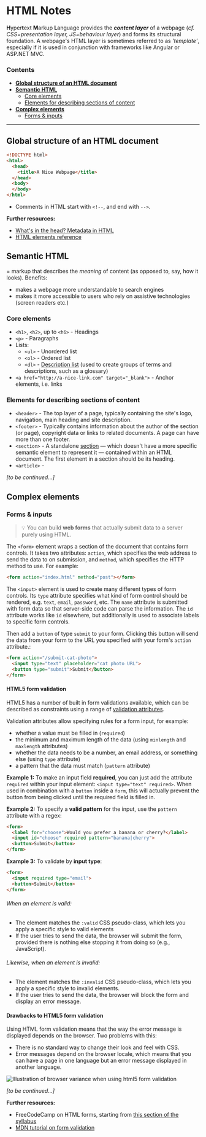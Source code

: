 # HTML Notes
**H**yper**t**ext **M**arkup **L**anguage provides the ***content layer*** of a webpage (*cf. CSS=presentation layer, JS=behaviour layer*) and forms its structural foundation. A webpage's HTML layer is sometimes referred to as *'template'*, especially if it is used in conjunction with frameworks like Angular or ASP.NET MVC.

### Contents
- **[Global structure of an HTML document](#global-structure-of-an-HTML-document)**
- **[Semantic HTML](#semantic-html)**
  - [Core elements](#core-elements)
  - [Elements for describing sections of content](#elements-for-describing-sections-of-content)
- **[Complex elements](#complex-elements)**
  - [Forms & inputs](#forms--inputs)

--------------------------

## Global structure of an HTML document
```html
<!DOCTYPE html>
<html>
  <head>
    <title>A Nice Webpage</title>
  </head>
  <body>
  </body>
</html>
```

- Comments in HTML start with `<!--`, and end with `-->`.

**Further resources:**
- [What's in the head? Metadata in HTML](https://developer.mozilla.org/en-US/docs/Learn/HTML/Introduction_to_HTML/The_head_metadata_in_HTML)
- [HTML elements reference](https://developer.mozilla.org/en-US/docs/Web/HTML/Element)


## Semantic HTML
= markup that describes the *meaning* of content (as opposed to, say, how it looks). Benefits:
- makes a webpage more understandable to search engines
- makes it more accessible to users who rely on assistive technologies (screen readers etc.)

### Core elements
- `<h1>`, `<h2>`, up to `<h6>` - Headings
- `<p>` - Paragraphs
- Lists:
  - `<ul>` - Unordered list
  - `<ol>` - Ordered list
  - `<dl>` - [Description list](http://html5doctor.com/the-dl-element/) (used to create groups of terms and descriptions, such as a glossary)
- `<a href="http://a-nice-link.com" target="_blank">` - Anchor elements, i.e. links

### Elements for describing sections of content
- `<header>` - The top layer of a page, typically containing the site's logo, navigation, main heading and site description.
- `<footer>` - Typically contains information about the author of the section (or page), copyright data or links to related documents. A page can have more than one footer.
- `<section>` - A standalone [section](https://developer.mozilla.org/en-US/docs/Web/HTML/Element/section) — which doesn't have a more specific semantic element to represent it — contained within an HTML document. The first element in a section should be its heading.
- `<article>` - 

*[to be continued...]*


## Complex elements

### Forms & inputs
> :bulb: You can build **web forms** that actually submit data to a server purely using HTML.

The `<form>` element wraps a section of the document that contains form controls. It takes two attributes: `action`, which specifies the web address to send the data to on submission, and `method`, which specifies the HTTP method to use. For example: 
```html
<form action="index.html" method="post"></form>
```

The `<input>` element is used to create many different types of form controls. Its `type` attribute specifies what kind of form control should be rendered, e.g. `text`, `email`, `password`, etc. The `name` attribute is submitted with form data so that server-side code can parse the information. The `id` attribute works like `id` elsewhere, but additionally is used to associate labels to specific form controls.

Then add a `button` of type `submit` to your form. Clicking this button will send the data from your form to the URL you specified with your form's `action` attribute.:
```html
<form action="/submit-cat-photo">
  <input type="text" placeholder="cat photo URL">
  <button type="submit">Submit</button>
</form>
```

#### HTML5 form validation
HTML5 has a number of built in form validations available, which can be described as constraints using a range of [validation attributes](https://developer.mozilla.org/en-US/docs/Web/Guide/HTML/HTML5/Constraint_validation#Validation-related_attributes).

Validation attributes allow specifying rules for a form input, for example:
- whether a value must be filled in (`required`)
- the minimum and maximum length of the data (using `minlength` and `maxlength` attributes)
- whether the data needs to be a number, an email address, or something else (using `type` attribute)
- a pattern that the data must match (`pattern` attribute)

**Example 1:** To make an input field **required**, you can just add the attribute `required` within your input element: `<input type="text" required>`. When used in combination with a `button` inside a `form`, this will actually prevent the button from being clicked until the required field is filled in.

**Example 2:** To specify a **valid pattern** for the input, use the `pattern` attribute with a regex:
```html
<form>
  <label for="choose">Would you prefer a banana or cherry?</label>
  <input id="choose" required pattern="banana|cherry">
  <button>Submit</button>
</form>
```

**Example 3:** To validate by **input type**:
```html
<form>
  <input required type="email">
  <button>Submit</button>
</form>
```

###### When an element is valid:
- The element matches the `:valid` CSS pseudo-class, which lets you apply a specific style to valid elements
- If the user tries to send the data, the browser will submit the form, provided there is nothing else stopping it from doing so (e.g., JavaScript).

###### Likewise, when an element is invalid:
- The element matches the `:invalid` CSS pseudo-class, which lets you apply a specific style to invalid elements.
- If the user tries to send the data, the browser will block the form and display an error message.

#### Drawbacks to HTML5 form validation
Using HTML form validation means that the way the error message is displayed depends on the browser. Two problems with this:
- There is no standard way to change their look and feel with CSS.
- Error messages depend on the browser locale, which means that you can have a page in one language but an error message displayed in another language.

![Illustration of browser variance when using html5 form validation](https://github.com/minkaotic/front-end-notes/blob/master/img/html-form-validation.png)

*[to be continued...]*

**Further resources:**
- FreeCodeCamp on HTML forms, starting from [this section of the syllabus](https://learn.freecodecamp.org/responsive-web-design/basic-html-and-html5/create-a-form-element/)
- [MDN tutorial on form validation](https://developer.mozilla.org/en-US/docs/Learn/HTML/Forms/Form_validation)
